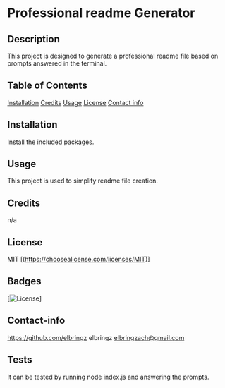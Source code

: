 # Professional readme Generator

## Description
This project is designed to generate a professional readme file based on prompts answered in the terminal.

## Table of Contents
[Installation](#installation)
[Credits](#credits)
[Usage](#usage)
[License](#license)
[Contact info](#contact-info)

## Installation
Install the included packages.

## Usage
This project is used to simplify readme file creation.

## Credits
n/a

## License
MIT
[(https://choosealicense.com/licenses/MIT)]

## Badges
[![License](https://img.shields.io/badge/MIT-lightblue.svg)]

## Contact-info
https://github.com/elbringz
elbringz
elbringzach@gmail.com

## Tests
It can be tested by running node index.js and answering the prompts.
